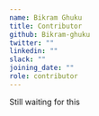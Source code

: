 ```yaml
---
name: Bikram Ghuku
title: Contributor
github: Bikram-ghuku
twitter: ""
linkedin: ""
slack: ""
joining_date: ""
role: contributor
---
```


Still waiting for this
